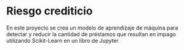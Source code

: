 # Riesgo crediticio

En este proyecto se crea un modelo de aprendizaje de máquina para detectar y reducir la cantidad de préstamos que resultan en impago utilizando Scikit-Learn en un libro de Jupyter